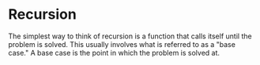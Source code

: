 # Recursion

The simplest way to think of recursion is a function that calls itself until the problem is solved.
This usually involves what is referred to as a "base case." A base case is the point in which the problem is solved at.
